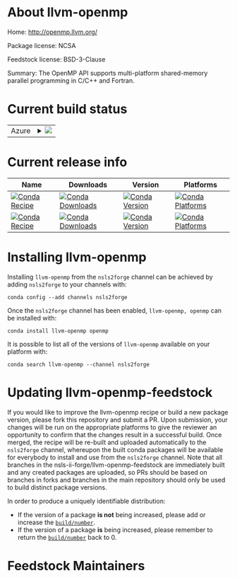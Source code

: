 About llvm-openmp
=================

Home: http://openmp.llvm.org/

Package license: NCSA

Feedstock license: BSD-3-Clause

Summary: The OpenMP API supports multi-platform shared-memory parallel programming in C/C++ and Fortran.



Current build status
====================


<table>
    
  <tr>
    <td>Azure</td>
    <td>
      <details>
        <summary>
          <a href="https://dev.azure.com/nsls2forge/nsls2forge/_build/latest?definitionId=67&branchName=master">
            <img src="https://dev.azure.com/nsls2forge/nsls2forge/_apis/build/status/llvm-openmp-feedstock?branchName=master">
          </a>
        </summary>
        <table>
          <thead><tr><th>Variant</th><th>Status</th></tr></thead>
          <tbody><tr>
              <td>linux_64</td>
              <td>
                <a href="https://dev.azure.com/nsls2forge/nsls2forge/_build/latest?definitionId=67&branchName=master">
                  <img src="https://dev.azure.com/nsls2forge/nsls2forge/_apis/build/status/llvm-openmp-feedstock?branchName=master&jobName=linux&configuration=linux_64_" alt="variant">
                </a>
              </td>
            </tr><tr>
              <td>osx_64</td>
              <td>
                <a href="https://dev.azure.com/nsls2forge/nsls2forge/_build/latest?definitionId=67&branchName=master">
                  <img src="https://dev.azure.com/nsls2forge/nsls2forge/_apis/build/status/llvm-openmp-feedstock?branchName=master&jobName=osx&configuration=osx_64_" alt="variant">
                </a>
              </td>
            </tr><tr>
              <td>win_64</td>
              <td>
                <a href="https://dev.azure.com/nsls2forge/nsls2forge/_build/latest?definitionId=67&branchName=master">
                  <img src="https://dev.azure.com/nsls2forge/nsls2forge/_apis/build/status/llvm-openmp-feedstock?branchName=master&jobName=win&configuration=win_64_" alt="variant">
                </a>
              </td>
            </tr>
          </tbody>
        </table>
      </details>
    </td>
  </tr>
</table>

Current release info
====================

| Name | Downloads | Version | Platforms |
| --- | --- | --- | --- |
| [![Conda Recipe](https://img.shields.io/badge/recipe-llvm--openmp-green.svg)](https://anaconda.org/nsls2forge/llvm-openmp) | [![Conda Downloads](https://img.shields.io/conda/dn/nsls2forge/llvm-openmp.svg)](https://anaconda.org/nsls2forge/llvm-openmp) | [![Conda Version](https://img.shields.io/conda/vn/nsls2forge/llvm-openmp.svg)](https://anaconda.org/nsls2forge/llvm-openmp) | [![Conda Platforms](https://img.shields.io/conda/pn/nsls2forge/llvm-openmp.svg)](https://anaconda.org/nsls2forge/llvm-openmp) |
| [![Conda Recipe](https://img.shields.io/badge/recipe-openmp-green.svg)](https://anaconda.org/nsls2forge/openmp) | [![Conda Downloads](https://img.shields.io/conda/dn/nsls2forge/openmp.svg)](https://anaconda.org/nsls2forge/openmp) | [![Conda Version](https://img.shields.io/conda/vn/nsls2forge/openmp.svg)](https://anaconda.org/nsls2forge/openmp) | [![Conda Platforms](https://img.shields.io/conda/pn/nsls2forge/openmp.svg)](https://anaconda.org/nsls2forge/openmp) |

Installing llvm-openmp
======================

Installing `llvm-openmp` from the `nsls2forge` channel can be achieved by adding `nsls2forge` to your channels with:

```
conda config --add channels nsls2forge
```

Once the `nsls2forge` channel has been enabled, `llvm-openmp, openmp` can be installed with:

```
conda install llvm-openmp openmp
```

It is possible to list all of the versions of `llvm-openmp` available on your platform with:

```
conda search llvm-openmp --channel nsls2forge
```




Updating llvm-openmp-feedstock
==============================

If you would like to improve the llvm-openmp recipe or build a new
package version, please fork this repository and submit a PR. Upon submission,
your changes will be run on the appropriate platforms to give the reviewer an
opportunity to confirm that the changes result in a successful build. Once
merged, the recipe will be re-built and uploaded automatically to the
`nsls2forge` channel, whereupon the built conda packages will be available for
everybody to install and use from the `nsls2forge` channel.
Note that all branches in the nsls-ii-forge/llvm-openmp-feedstock are
immediately built and any created packages are uploaded, so PRs should be based
on branches in forks and branches in the main repository should only be used to
build distinct package versions.

In order to produce a uniquely identifiable distribution:
 * If the version of a package **is not** being increased, please add or increase
   the [``build/number``](https://conda.io/docs/user-guide/tasks/build-packages/define-metadata.html#build-number-and-string).
 * If the version of a package **is** being increased, please remember to return
   the [``build/number``](https://conda.io/docs/user-guide/tasks/build-packages/define-metadata.html#build-number-and-string)
   back to 0.

Feedstock Maintainers
=====================


